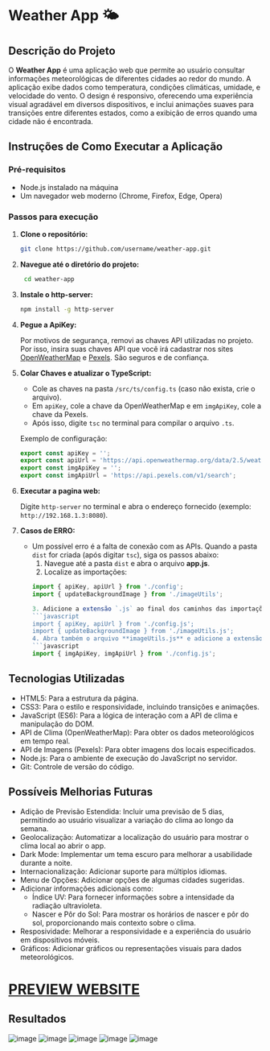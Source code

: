 # Weather App 🌤️

## Descrição do Projeto

O **Weather App** é uma aplicação web que permite ao usuário consultar informações meteorológicas de diferentes cidades ao redor do mundo. A aplicação exibe dados como temperatura, condições climáticas, umidade, e velocidade do vento. O design é responsivo, oferecendo uma experiência visual agradável em diversos dispositivos, e inclui animações suaves para transições entre diferentes estados, como a exibição de erros quando uma cidade não é encontrada.

## Instruções de Como Executar a Aplicação

### Pré-requisitos

- Node.js instalado na máquina
- Um navegador web moderno (Chrome, Firefox, Edge, Opera)

### Passos para execução

1. **Clone o repositório:**
   ```bash
   git clone https://github.com/username/weather-app.git
2. **Navegue até o diretório do projeto:**
   ```bash
    cd weather-app 
3. **Instale o http-server:**
   ```bash
   npm install -g http-server 
4. **Pegue a ApiKey:**

   Por motivos de segurança, removi as chaves API utilizadas no projeto. Por isso, insira suas chaves API que você irá cadastrar nos sites [OpenWeatherMap](https://openweathermap.org/current) e [Pexels](https://www.pexels.com/api/). São seguros e de confiança.
5. **Colar Chaves e atualizar o TypeScript:**

   - Cole as chaves na pasta `/src/ts/config.ts` (caso não exista, crie o arquivo). 
   - Em `apiKey`, cole a chave da OpenWeatherMap e em `imgApiKey`, cole a chave da Pexels. 
   - Após isso, digite `tsc` no terminal para compilar o arquivo `.ts`.

   Exemplo de configuração:
   ```typescript
   export const apiKey = '';
   export const apiUrl = 'https://api.openweathermap.org/data/2.5/weather';
   export const imgApiKey = '';
   export const imgApiUrl = 'https://api.pexels.com/v1/search';
6. **Executar a pagina web:**

   Digite `http-server` no terminal e abra o endereço fornecido (exemplo: `http://192.168.1.3:8080`).
7. **Casos de ERRO:**

   - Um possível erro é a falta de conexão com as APIs. Quando a pasta `dist` for criada (após digitar `tsc`), siga os passos abaixo:
      1. Navegue até a pasta `dist` e abra o arquivo **app.js**.
      2. Localize as importações:
      ```javascript
      import { apiKey, apiUrl } from './config';
      import { updateBackgroundImage } from './imageUtils';

      3. Adicione a extensão `.js` ao final dos caminhos das importações:
      ```javascript
      import { apiKey, apiUrl } from './config.js';
      import { updateBackgroundImage } from './imageUtils.js';
      4. Abra também o arquivo **imageUtils.js** e adicione a extensão `.js` ao final das importações:
      ```javascript
      import { imgApiKey, imgApiUrl } from './config.js';
## Tecnologias Utilizadas

- HTML5: Para a estrutura da página.
- CSS3: Para o estilo e responsividade, incluindo transições e animações.
- JavaScript (ES6): Para a lógica de interação com a API de clima e manipulação do DOM.
- API de Clima (OpenWeatherMap): Para obter os dados meteorológicos em tempo real.
- API de Imagens (Pexels): Para obter imagens dos locais especificados.
- Node.js: Para o ambiente de execução do JavaScript no servidor.
- Git: Controle de versão do código.

## Possíveis Melhorias Futuras

- Adição de Previsão Estendida: Incluir uma previsão de 5 dias, permitindo ao usuário visualizar a variação do clima ao longo da semana.
- Geolocalização: Automatizar a localização do usuário para mostrar o clima local ao abrir o app.
- Dark Mode: Implementar um tema escuro para melhorar a usabilidade durante a noite.
- Internacionalização: Adicionar suporte para múltiplos idiomas.
- Menu de Opções: Adicionar opções de algumas cidades sugeridas.
- Adicionar informações adicionais como:
  - Índice UV: Para fornecer informações sobre a intensidade da radiação ultravioleta.
  - Nascer e Pôr do Sol: Para mostrar os horários de nascer e pôr do sol, proporcionando mais contexto sobre o clima.
- Resposividade: Melhorar a responsividade e a experiência do usuário em dispositivos móveis.
- Gráficos: Adicionar gráficos ou representações visuais para dados meteorológicos.

# [PREVIEW WEBSITE](https://new-weather-forecast-app.netlify.app)

## Resultados

![image](https://github.com/user-attachments/assets/d45fa074-2249-4db7-a6da-1d6f93a0ae60)
![image](https://github.com/user-attachments/assets/3953a285-ebab-4819-bf07-56e6df3cd6bb)
![image](https://github.com/user-attachments/assets/9c21e90d-076c-48a1-9f62-4f4e3b067bc1)
![image](https://github.com/user-attachments/assets/3f022b26-c577-480a-bbd4-fb81d79883eb)
![image](https://github.com/user-attachments/assets/c38c9e19-a76b-421e-8325-0c980b49ebc1)




